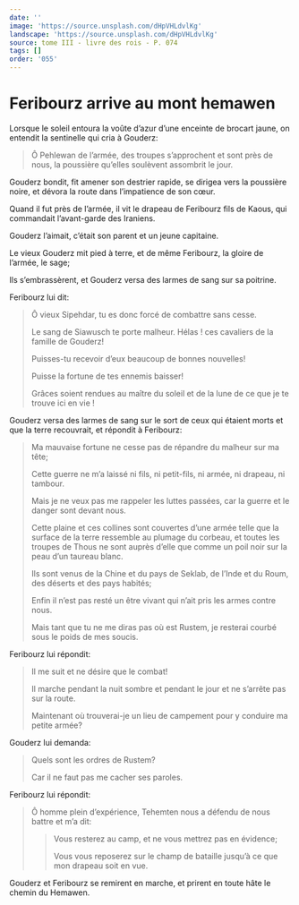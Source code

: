 ```yaml
---
date: ''
image: 'https://source.unsplash.com/dHpVHLdvlKg'
landscape: 'https://source.unsplash.com/dHpVHLdvlKg'
source: tome III - livre des rois - P. 074
tags: []
order: '055'
---
```


# Feribourz arrive au mont hemawen

Lorsque le soleil entoura la voûte d’azur d’une enceinte de brocart jaune, on entendit la sentinelle qui cria à Gouderz:

> Ô Pehlewan de l’armée, des troupes s’approchent et sont près de nous, la poussière qu’elles soulèvent assombrit le jour.

Gouderz bondit, fit amener son destrier rapide, se dirigea vers la poussière noire, et dévora la route dans l’impatience de son cœur.

Quand il fut près de l’armée, il vit le drapeau de Feribourz fils de Kaous, qui commandait l’avant-garde des Iraniens.

Gouderz l’aimait, c’était son parent et un jeune capitaine.

Le vieux Gouderz mit pied à terre, et de même Feribourz, la gloire de l’armée, le sage;

Ils s’embrassèrent, et Gouderz versa des larmes de sang sur sa poitrine.

Feribourz lui dit:

> Ô vieux Sipehdar, tu es donc forcé de combattre sans cesse.
>
> Le sang de Siawusch te porte malheur. Hélas ! ces cavaliers de la famille de Gouderz!
>
> Puisses-tu recevoir d’eux beaucoup de bonnes nouvelles!
>
> Puisse la fortune de tes ennemis baisser!
>
> Grâces soient rendues au maître du soleil et de la lune de ce que je te trouve ici en vie !

Gouderz versa des larmes de sang sur le sort de ceux qui étaient morts et que la terre recouvrait, et répondit à Feribourz:

> Ma mauvaise fortune ne cesse pas de répandre du malheur sur ma tête;
>
> Cette guerre ne m’a laissé ni fils, ni petit-fils, ni armée, ni drapeau, ni tambour.
>
> Mais je ne veux pas me rappeler les luttes passées, car la guerre et le danger sont devant nous.
>
> Cette plaine et ces collines sont couvertes d’une armée telle que la surface de la terre ressemble au plumage du corbeau, et toutes les troupes de Thous ne sont auprès d’elle que comme un poil noir sur la peau d’un taureau blanc.
>
> Ils sont venus de la Chine et du pays de Seklab, de l’Inde et du Roum, des déserts et des pays habités;
>
> Enfin il n’est pas resté un être vivant qui n’ait pris les armes contre nous.
>
> Mais tant que tu ne me diras pas où est Rustem, je resterai courbé sous le poids de mes soucis.

Feribourz lui répondit:

> Il me suit et ne désire que le combat!
>
> Il marche pendant la nuit sombre et pendant le jour et ne s’arrête pas sur la route.
>
> Maintenant où trouverai-je un lieu de campement pour y conduire ma petite armée?

Gouderz lui demanda:

> Quels sont les ordres de Rustem?
>
> Car il ne faut pas me cacher ses paroles.

Feribourz lui répondit:

> Ô homme plein d’expérience, Tehemten nous a défendu de nous battre et m’a dit:
>
> > Vous resterez au camp, et ne vous mettrez pas en évidence;
> >
> > Vous vous reposerez sur le champ de bataille jusqu’à ce que mon drapeau soit en vue.

Gouderz et Feribourz se remirent en marche, et prirent en toute hâte le chemin du Hemawen.
